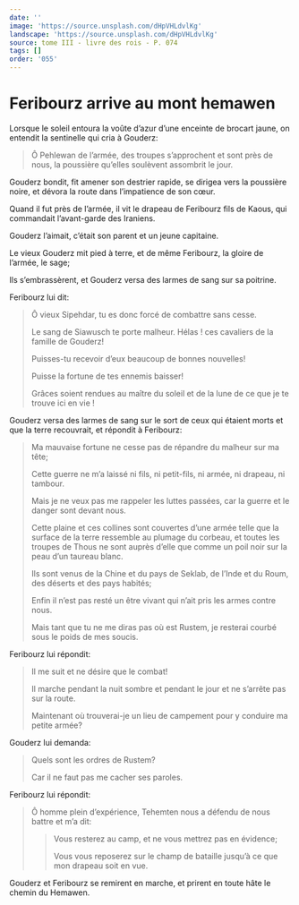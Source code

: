 ```yaml
---
date: ''
image: 'https://source.unsplash.com/dHpVHLdvlKg'
landscape: 'https://source.unsplash.com/dHpVHLdvlKg'
source: tome III - livre des rois - P. 074
tags: []
order: '055'
---
```


# Feribourz arrive au mont hemawen

Lorsque le soleil entoura la voûte d’azur d’une enceinte de brocart jaune, on entendit la sentinelle qui cria à Gouderz:

> Ô Pehlewan de l’armée, des troupes s’approchent et sont près de nous, la poussière qu’elles soulèvent assombrit le jour.

Gouderz bondit, fit amener son destrier rapide, se dirigea vers la poussière noire, et dévora la route dans l’impatience de son cœur.

Quand il fut près de l’armée, il vit le drapeau de Feribourz fils de Kaous, qui commandait l’avant-garde des Iraniens.

Gouderz l’aimait, c’était son parent et un jeune capitaine.

Le vieux Gouderz mit pied à terre, et de même Feribourz, la gloire de l’armée, le sage;

Ils s’embrassèrent, et Gouderz versa des larmes de sang sur sa poitrine.

Feribourz lui dit:

> Ô vieux Sipehdar, tu es donc forcé de combattre sans cesse.
>
> Le sang de Siawusch te porte malheur. Hélas ! ces cavaliers de la famille de Gouderz!
>
> Puisses-tu recevoir d’eux beaucoup de bonnes nouvelles!
>
> Puisse la fortune de tes ennemis baisser!
>
> Grâces soient rendues au maître du soleil et de la lune de ce que je te trouve ici en vie !

Gouderz versa des larmes de sang sur le sort de ceux qui étaient morts et que la terre recouvrait, et répondit à Feribourz:

> Ma mauvaise fortune ne cesse pas de répandre du malheur sur ma tête;
>
> Cette guerre ne m’a laissé ni fils, ni petit-fils, ni armée, ni drapeau, ni tambour.
>
> Mais je ne veux pas me rappeler les luttes passées, car la guerre et le danger sont devant nous.
>
> Cette plaine et ces collines sont couvertes d’une armée telle que la surface de la terre ressemble au plumage du corbeau, et toutes les troupes de Thous ne sont auprès d’elle que comme un poil noir sur la peau d’un taureau blanc.
>
> Ils sont venus de la Chine et du pays de Seklab, de l’Inde et du Roum, des déserts et des pays habités;
>
> Enfin il n’est pas resté un être vivant qui n’ait pris les armes contre nous.
>
> Mais tant que tu ne me diras pas où est Rustem, je resterai courbé sous le poids de mes soucis.

Feribourz lui répondit:

> Il me suit et ne désire que le combat!
>
> Il marche pendant la nuit sombre et pendant le jour et ne s’arrête pas sur la route.
>
> Maintenant où trouverai-je un lieu de campement pour y conduire ma petite armée?

Gouderz lui demanda:

> Quels sont les ordres de Rustem?
>
> Car il ne faut pas me cacher ses paroles.

Feribourz lui répondit:

> Ô homme plein d’expérience, Tehemten nous a défendu de nous battre et m’a dit:
>
> > Vous resterez au camp, et ne vous mettrez pas en évidence;
> >
> > Vous vous reposerez sur le champ de bataille jusqu’à ce que mon drapeau soit en vue.

Gouderz et Feribourz se remirent en marche, et prirent en toute hâte le chemin du Hemawen.
